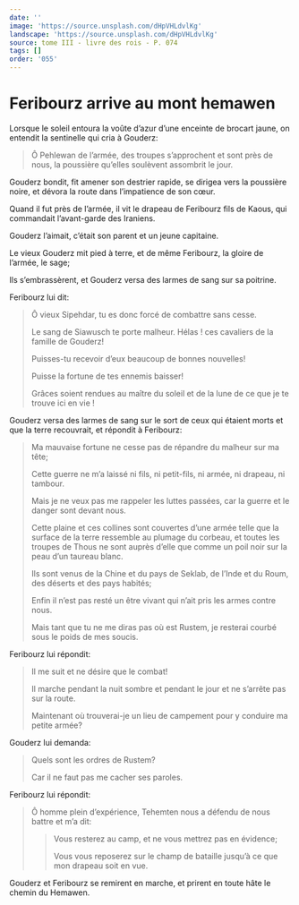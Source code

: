 ```yaml
---
date: ''
image: 'https://source.unsplash.com/dHpVHLdvlKg'
landscape: 'https://source.unsplash.com/dHpVHLdvlKg'
source: tome III - livre des rois - P. 074
tags: []
order: '055'
---
```


# Feribourz arrive au mont hemawen

Lorsque le soleil entoura la voûte d’azur d’une enceinte de brocart jaune, on entendit la sentinelle qui cria à Gouderz:

> Ô Pehlewan de l’armée, des troupes s’approchent et sont près de nous, la poussière qu’elles soulèvent assombrit le jour.

Gouderz bondit, fit amener son destrier rapide, se dirigea vers la poussière noire, et dévora la route dans l’impatience de son cœur.

Quand il fut près de l’armée, il vit le drapeau de Feribourz fils de Kaous, qui commandait l’avant-garde des Iraniens.

Gouderz l’aimait, c’était son parent et un jeune capitaine.

Le vieux Gouderz mit pied à terre, et de même Feribourz, la gloire de l’armée, le sage;

Ils s’embrassèrent, et Gouderz versa des larmes de sang sur sa poitrine.

Feribourz lui dit:

> Ô vieux Sipehdar, tu es donc forcé de combattre sans cesse.
>
> Le sang de Siawusch te porte malheur. Hélas ! ces cavaliers de la famille de Gouderz!
>
> Puisses-tu recevoir d’eux beaucoup de bonnes nouvelles!
>
> Puisse la fortune de tes ennemis baisser!
>
> Grâces soient rendues au maître du soleil et de la lune de ce que je te trouve ici en vie !

Gouderz versa des larmes de sang sur le sort de ceux qui étaient morts et que la terre recouvrait, et répondit à Feribourz:

> Ma mauvaise fortune ne cesse pas de répandre du malheur sur ma tête;
>
> Cette guerre ne m’a laissé ni fils, ni petit-fils, ni armée, ni drapeau, ni tambour.
>
> Mais je ne veux pas me rappeler les luttes passées, car la guerre et le danger sont devant nous.
>
> Cette plaine et ces collines sont couvertes d’une armée telle que la surface de la terre ressemble au plumage du corbeau, et toutes les troupes de Thous ne sont auprès d’elle que comme un poil noir sur la peau d’un taureau blanc.
>
> Ils sont venus de la Chine et du pays de Seklab, de l’Inde et du Roum, des déserts et des pays habités;
>
> Enfin il n’est pas resté un être vivant qui n’ait pris les armes contre nous.
>
> Mais tant que tu ne me diras pas où est Rustem, je resterai courbé sous le poids de mes soucis.

Feribourz lui répondit:

> Il me suit et ne désire que le combat!
>
> Il marche pendant la nuit sombre et pendant le jour et ne s’arrête pas sur la route.
>
> Maintenant où trouverai-je un lieu de campement pour y conduire ma petite armée?

Gouderz lui demanda:

> Quels sont les ordres de Rustem?
>
> Car il ne faut pas me cacher ses paroles.

Feribourz lui répondit:

> Ô homme plein d’expérience, Tehemten nous a défendu de nous battre et m’a dit:
>
> > Vous resterez au camp, et ne vous mettrez pas en évidence;
> >
> > Vous vous reposerez sur le champ de bataille jusqu’à ce que mon drapeau soit en vue.

Gouderz et Feribourz se remirent en marche, et prirent en toute hâte le chemin du Hemawen.
